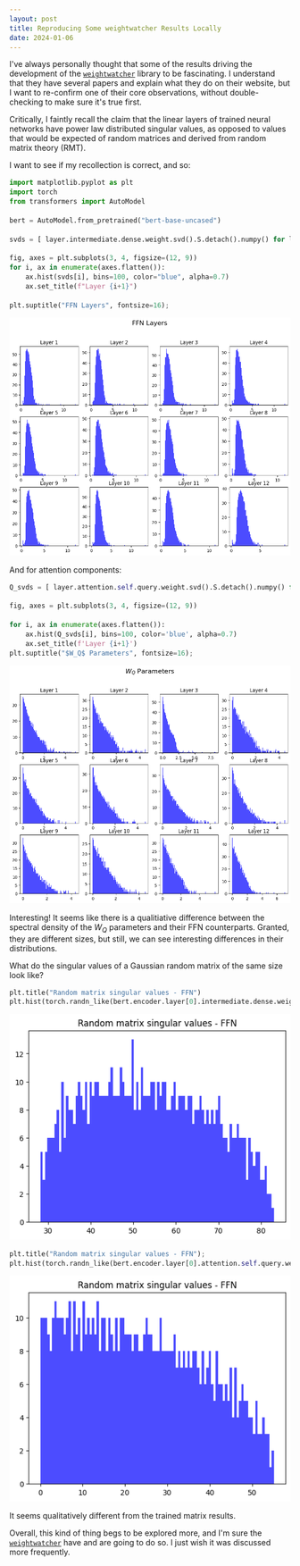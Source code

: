 ```yaml
---
layout: post
title: Reproducing Some weightwatcher Results Locally
date: 2024-01-06
---
```

I've always personally thought that some of the results driving the development of the [`weightwatcher`](https://weightwatcher.ai/) library to be fascinating. I understand that they have several papers and explain what they do on their website, but I want to re-confirm one of their core observations, without double-checking to make sure it's true first.

Critically, I faintly recall the claim that the linear layers of trained neural networks have power law distributed singular values, as opposed to values that would be expected of random matrices and derived from random matrix theory (RMT).

I want to see if my recollection is correct, and so:


```python
import matplotlib.pyplot as plt
import torch
from transformers import AutoModel

bert = AutoModel.from_pretrained("bert-base-uncased")

svds = [ layer.intermediate.dense.weight.svd().S.detach().numpy() for layer in bert.encoder.layer ]

fig, axes = plt.subplots(3, 4, figsize=(12, 9))
for i, ax in enumerate(axes.flatten()):
    ax.hist(svds[i], bins=100, color="blue", alpha=0.7)
    ax.set_title(f"Layer {i+1}")

plt.suptitle("FFN Layers", fontsize=16);
```

![png](/images/weightwatcher_files/output_1_0.png)

And for attention components:

```python
Q_svds = [ layer.attention.self.query.weight.svd().S.detach().numpy() for layer in bert.encoder.layer ]

fig, axes = plt.subplots(3, 4, figsize=(12, 9))

for i, ax in enumerate(axes.flatten()):
    ax.hist(Q_svds[i], bins=100, color='blue', alpha=0.7)
    ax.set_title(f'Layer {i+1}')
plt.suptitle("$W_Q$ Parameters", fontsize=16);
```

![png](/images/weightwatcher_files/output_3_0.png)

Interesting! It seems like there is a qualitiative difference between the spectral density of the $W_Q$ parameters and their FFN counterparts. Granted, they are different sizes, but still, we can see interesting differences in their distributions.

What do the singular values of a Gaussian random matrix of the same size look like?


```python
plt.title("Random matrix singular values - FFN")
plt.hist(torch.randn_like(bert.encoder.layer[0].intermediate.dense.weight).svd().S, color="blue", alpha=0.7, bins=100);
```
    
![png](/images/weightwatcher_files/output_5_0.png)

```python
plt.title("Random matrix singular values - FFN");
plt.hist(torch.randn_like(bert.encoder.layer[0].attention.self.query.weight).svd().S, color="blue", alpha=0.7, bins=100);
```

![png](/images/weightwatcher_files/output_6_0.png)

It seems qualitatively different from the trained matrix results.

Overall, this kind of thing begs to be explored more, and I'm sure the [`weightwatcher`](https://weightwatcher.ai/) have and are going to do so. I just wish it was discussed more frequently.
